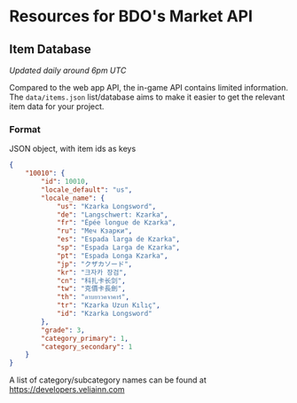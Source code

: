 # Resources for BDO's Market API

## Item Database

*Updated daily around 6pm UTC*

Compared to the web app API, the in-game API contains limited information. The `data/items.json` list/database aims to make it easier to get the relevant item data for your project.

### Format

JSON object, with item ids as keys

```json
{
    "10010": {
        "id": 10010,
        "locale_default": "us",
        "locale_name": {
            "us": "Kzarka Longsword",
            "de": "Langschwert: Kzarka",
            "fr": "Épée longue de Kzarka",
            "ru": "Меч Кзарки",
            "es": "Espada larga de Kzarka",
            "sp": "Espada Larga de Kzarka",
            "pt": "Espada Longa Kzarka",
            "jp": "クザカソード",
            "kr": "크자카 장검",
            "cn": "科扎卡长剑",
            "tw": "克價卡長劍",
            "th": "ดาบยาวคจาคาร์",
            "tr": "Kzarka Uzun Kılıç",
            "id": "Kzarka Longsword"
        },
        "grade": 3,
        "category_primary": 1,
        "category_secondary": 1
    }
}
```

A list of category/subcategory names can be found at https://developers.veliainn.com
